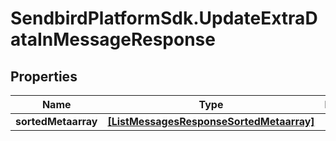 # SendbirdPlatformSdk.UpdateExtraDataInMessageResponse

## Properties

Name | Type | Description | Notes
------------ | ------------- | ------------- | -------------
**sortedMetaarray** | [**[ListMessagesResponseSortedMetaarray]**](ListMessagesResponseSortedMetaarray.md) |  | [optional] 


